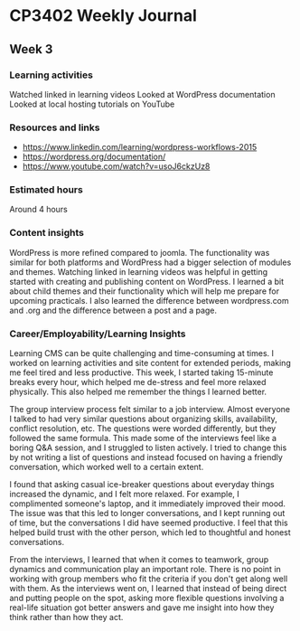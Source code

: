 # CP3402 Weekly Journal

## Week 3

### Learning activities
Watched linked in learning videos
Looked at WordPress documentation
Looked at local hosting tutorials on YouTube


### Resources and links
- https://www.linkedin.com/learning/wordpress-workflows-2015
- https://wordpress.org/documentation/
- https://www.youtube.com/watch?v=usoJ6ckzUz8

### Estimated hours

Around 4 hours

### Content insights

WordPress is more refined compared to joomla. The functionality was similar for both platforms and WordPress had a bigger selection of modules and themes. Watching linked in learning videos was  helpful in getting started with creating and publishing content on WordPress. I learned a bit about child themes and their functionality which will help me prepare for upcoming practicals. I also learned the difference between wordpress.com and .org and the difference between a post and a page.

### Career/Employability/Learning Insights

Learning CMS can be quite challenging and time-consuming at times. I worked on learning activities and site content for extended periods, making me feel tired and less productive. This week, I started taking 15-minute breaks every hour, which helped me de-stress and feel more relaxed physically. This also helped me remember the things I learned better.

The group interview process felt similar to a job interview. Almost everyone I talked to had very similar questions about organizing skills, availability, conflict resolution, etc. The questions were worded differently, but they followed the same formula. This made some of the interviews feel like a boring Q&A session, and I struggled to listen actively. I tried to change this by not writing a list of questions and instead focused on having a friendly conversation, which worked well to a certain extent.

I found that asking casual ice-breaker questions about everyday things increased the dynamic, and I felt more relaxed. For example, I complimented someone's laptop, and it immediately improved their mood. The issue was that this led to longer conversations, and I kept running out of time, but the conversations I did have seemed productive. I feel that this helped build trust with the other person, which led to thoughtful and honest conversations.

From the interviews, I learned that when it comes to teamwork, group dynamics and communication play an important role. There is no point in working with group members who fit the criteria if you don't get along well with them. As the interviews went on, I learned that instead of being direct and putting people on the spot, asking more flexible questions involving a real-life situation got better answers and gave me insight into how they think rather than how they act.
